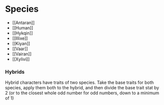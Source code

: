 Species
=========
- [[Antaran]]
- [[Human]]
- [[Hykqin]]
- [[Illixe]]
- [[Kiyan]]
- [[Vaar]]
- [[Vairan]]
- [[Xylivi]]

### Hybrids
Hybrid characters have traits of two species. Take the base traits for both species, apply them both to the hybrid, and then divide the base trait stat by 2 (or to the closest whole odd number for odd numbers, down to a minimum of 1)
